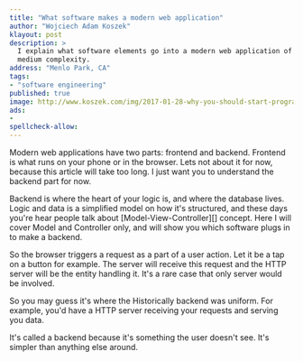 ```yaml
---
title: "What software makes a modern web application"
author: "Wojciech Adam Koszek"
klayout: post
description: >
  I explain what software elements go into a modern web application of
  medium complexity.
address: "Menlo Park, CA"
tags:
- "software engineering"
published: true
image: http://www.koszek.com/img/2017-01-28-why-you-should-start-programming-on-unix/unix_75p.jpg
ads:
-
spellcheck-allow:
---
```


Modern web applications have two parts: frontend and backend. Frontend is
what runs on your phone or in the browser. Lets not about it for now,
because this article will take too long. I just want you to understand the backend part for now.

Backend is where the
heart of your logic is, and where the database lives. Logic and data is a
simplified model on how it's structured, and these days you're hear people
talk about [Model-View-Controller][] concept. Here I will cover Model and
Controller only, and will show you which software plugs in to make a
backend.

So the browser triggers a request as a part of a user action. Let it be a
tap on a button for example. The server will receive this request and the
HTTP server will be the entity handling it. It's a rare case that only
server would be involved.

So you may guess it's
where the Historically backend
was uniform. For example, you'd have a HTTP server receiving your requests
and serving you data.

It's called a backend because it's something the user doesn't see.
It's simpler than anything else around.

